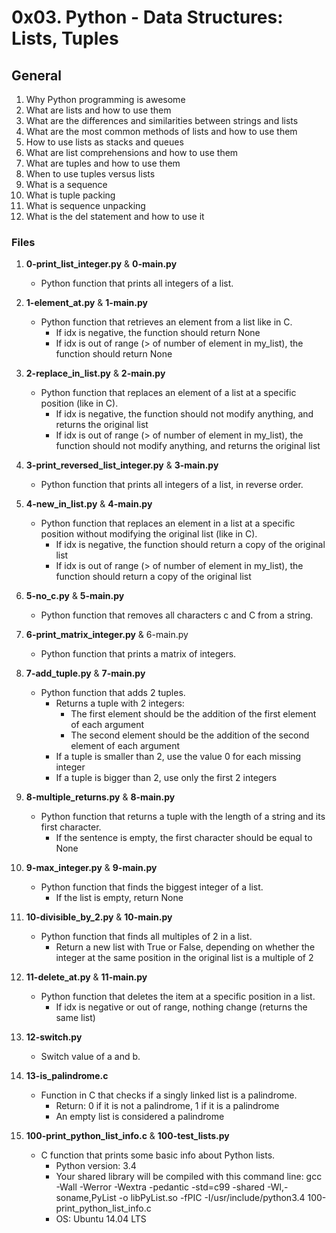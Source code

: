 # 0x03. Python - Data Structures: Lists, Tuples

## General
1. Why Python programming is awesome
2. What are lists and how to use them
3. What are the differences and similarities between strings and lists
4. What are the most common methods of lists and how to use them
5. How to use lists as stacks and queues
6. What are list comprehensions and how to use them
7. What are tuples and how to use them
8. When to use tuples versus lists
9. What is a sequence
10. What is tuple packing
11. What is sequence unpacking
12. What is the del statement and how to use it

### Files
1. **0-print_list_integer.py** & **0-main.py**
   - Python function that prints all integers of a list.

2. **1-element_at.py** & **1-main.py**
   - Python function that retrieves an element from a list like in C.
     - If idx is negative, the function should return None
     - If idx is out of range (> of number of element in my_list), the function should return None

3. **2-replace_in_list.py** & **2-main.py**
   - Python function that replaces an element of a list at a specific position (like in C).
     - If idx is negative, the function should not modify anything, and returns the original list
     - If idx is out of range (> of number of element in my_list), the function should not modify anything, and returns the original list

4. **3-print_reversed_list_integer.py** & **3-main.py**
   - Python function that prints all integers of a list, in reverse order.

5. **4-new_in_list.py** & **4-main.py**
   - Python function that replaces an element in a list at a specific position without modifying the original list (like in C).
     - If idx is negative, the function should return a copy of the original list
     - If idx is out of range (> of number of element in my_list), the function should return a copy of the original list

6. **5-no_c.py** & **5-main.py**
   - Python function that removes all characters c and C from a string.

7. **6-print_matrix_integer.py** & 6-main.py
   - Python function that prints a matrix of integers.

8. **7-add_tuple.py** & **7-main.py**
   - Python function that adds 2 tuples.
     - Returns a tuple with 2 integers:
       - The first element should be the addition of the first element of each argument
       - The second element should be the addition of the second element of each argument
     - If a tuple is smaller than 2, use the value 0 for each missing integer
     - If a tuple is bigger than 2, use only the first 2 integers

9. **8-multiple_returns.py** & **8-main.py**
   - Python function that returns a tuple with the length of a string and its first character.
     - If the sentence is empty, the first character should be equal to None

10. **9-max_integer.py** & **9-main.py**
    - Python function that finds the biggest integer of a list.
      - If the list is empty, return None

11. **10-divisible_by_2.py** & **10-main.py**
    - Python function that finds all multiples of 2 in a list.
      - Return a new list with True or False, depending on whether the integer at the same position in the original list is a multiple of 2

12. **11-delete_at.py** & **11-main.py**
    - Python function that deletes the item at a specific position in a list.
      - If idx is negative or out of range, nothing change (returns the same list)

13. **12-switch.py**
    - Switch value of a and b.

14. **13-is_palindrome.c**
    - Function in C that checks if a singly linked list is a palindrome.
      - Return: 0 if it is not a palindrome, 1 if it is a palindrome
      - An empty list is considered a palindrome

15. **100-print_python_list_info.c** & **100-test_lists.py**
    - C function that prints some basic info about Python lists.
      - Python version: 3.4
      - Your shared library will be compiled with this command line: gcc -Wall -Werror -Wextra -pedantic -std=c99 -shared -Wl,-soname,PyList -o libPyList.so -fPIC -I/usr/include/python3.4 100-print_python_list_info.c
      - OS: Ubuntu 14.04 LTS

